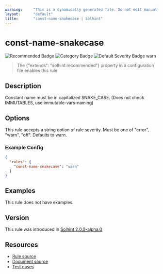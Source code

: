 ```yaml
---
warning:     "This is a dynamically generated file. Do not edit manually."
layout:      "default"
title:       "const-name-snakecase | Solhint"
---
```


# const-name-snakecase
![Recommended Badge](https://img.shields.io/badge/-Recommended-brightgreen)
![Category Badge](https://img.shields.io/badge/-Style%20Guide%20Rules-informational)
![Default Severity Badge warn](https://img.shields.io/badge/Default%20Severity-warn-yellow)
> The {"extends": "solhint:recommended"} property in a configuration file enables this rule.


## Description
Constant name must be in capitalized SNAKE_CASE. (Does not check IMMUTABLES, use immutable-vars-naming)

## Options
This rule accepts a string option of rule severity. Must be one of "error", "warn", "off". Defaults to warn.

### Example Config
```json
{
  "rules": {
    "const-name-snakecase": "warn"
  }
}
```


## Examples
This rule does not have examples.

## Version
This rule was introduced in [Solhint 2.0.0-alpha.0](https://github.com/protofire/solhint/blob/v2.0.0-alpha.0)

## Resources
- [Rule source](https://github.com/protofire/solhint/blob/master/lib/rules/naming/const-name-snakecase.js)
- [Document source](https://github.com/protofire/solhint/blob/master/docs/rules/naming/const-name-snakecase.md)
- [Test cases](https://github.com/protofire/solhint/blob/master/test/rules/naming/const-name-snakecase.js)
